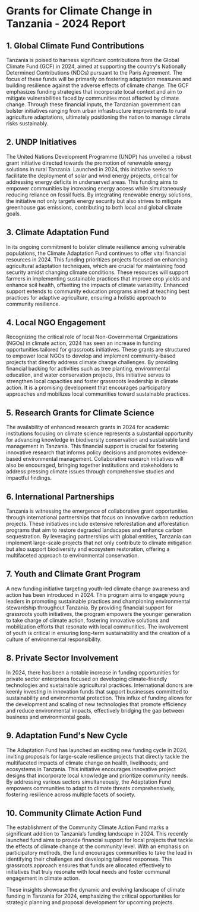 # Grants for Climate Change in Tanzania - 2024 Report

## 1. Global Climate Fund Contributions
Tanzania is poised to harness significant contributions from the Global Climate Fund (GCF) in 2024, aimed at supporting the country's Nationally Determined Contributions (NDCs) pursuant to the Paris Agreement. The focus of these funds will be primarily on fostering adaptation measures and building resilience against the adverse effects of climate change. The GCF emphasizes funding strategies that incorporate local context and aim to mitigate vulnerabilities faced by communities most affected by climate change. Through these financial inputs, the Tanzanian government can bolster initiatives ranging from urban infrastructure improvements to rural agriculture adaptations, ultimately positioning the nation to manage climate risks sustainably.

## 2. UNDP Initiatives
The United Nations Development Programme (UNDP) has unveiled a robust grant initiative directed towards the promotion of renewable energy solutions in rural Tanzania. Launched in 2024, this initiative seeks to facilitate the deployment of solar and wind energy projects, critical for addressing energy deficits in underserved areas. This funding aims to empower communities by increasing energy access while simultaneously reducing reliance on fossil fuels. By integrating renewable energy solutions, the initiative not only targets energy security but also strives to mitigate greenhouse gas emissions, contributing to both local and global climate goals.

## 3. Climate Adaptation Fund
In its ongoing commitment to bolster climate resilience among vulnerable populations, the Climate Adaptation Fund continues to offer vital financial resources in 2024. This funding prioritizes projects focused on enhancing agricultural adaptation techniques, which are crucial for maintaining food security amidst changing climate conditions. These resources will support farmers in implementing sustainable practices that improve crop yields and enhance soil health, offsetting the impacts of climate variability. Enhanced support extends to community education programs aimed at teaching best practices for adaptive agriculture, ensuring a holistic approach to community resilience.

## 4. Local NGO Engagement
Recognizing the critical role of local Non-Governmental Organizations (NGOs) in climate action, 2024 has seen an increase in funding opportunities tailored for grassroots initiatives. These grants are structured to empower local NGOs to develop and implement community-based projects that directly address climate change challenges. By providing financial backing for activities such as tree planting, environmental education, and water conservation projects, this initiative serves to strengthen local capacities and foster grassroots leadership in climate action. It is a promising development that encourages participatory approaches and mobilizes local communities toward sustainable practices.

## 5. Research Grants for Climate Science
The availability of enhanced research grants in 2024 for academic institutions focusing on climate science represents a substantial opportunity for advancing knowledge in biodiversity conservation and sustainable land management in Tanzania. This financial support is crucial for fostering innovative research that informs policy decisions and promotes evidence-based environmental management. Collaborative research initiatives will also be encouraged, bringing together institutions and stakeholders to address pressing climate issues through comprehensive studies and impactful findings.

## 6. International Partnerships
Tanzania is witnessing the emergence of collaborative grant opportunities through international partnerships that focus on innovative carbon reduction projects. These initiatives include extensive reforestation and afforestation programs that aim to restore degraded landscapes and enhance carbon sequestration. By leveraging partnerships with global entities, Tanzania can implement large-scale projects that not only contribute to climate mitigation but also support biodiversity and ecosystem restoration, offering a multifaceted approach to environmental conservation.

## 7. Youth and Climate Grant Program
A new funding initiative targeting youth-led climate change awareness and action has been introduced in 2024. This program aims to engage young leaders in promoting sustainable practices and championing environmental stewardship throughout Tanzania. By providing financial support for grassroots youth initiatives, the program empowers the younger generation to take charge of climate action, fostering innovative solutions and mobilization efforts that resonate with local communities. The involvement of youth is critical in ensuring long-term sustainability and the creation of a culture of environmental responsibility.

## 8. Private Sector Involvement
In 2024, there has been a notable increase in funding opportunities for private sector enterprises focused on developing climate-friendly technologies and sustainable agricultural practices. International donors are keenly investing in innovation funds that support businesses committed to sustainability and environmental protection. This influx of funding allows for the development and scaling of new technologies that promote efficiency and reduce environmental impacts, effectively bridging the gap between business and environmental goals.

## 9. Adaptation Fund's New Cycle
The Adaptation Fund has launched an exciting new funding cycle in 2024, inviting proposals for large-scale resilience projects that directly tackle the multifaceted impacts of climate change on health, livelihoods, and ecosystems in Tanzania. This initiative encourages innovative project designs that incorporate local knowledge and prioritize community needs. By addressing various sectors simultaneously, the Adaptation Fund empowers communities to adapt to climate threats comprehensively, fostering resilience across multiple facets of society.

## 10. Community Climate Action Fund
The establishment of the Community Climate Action Fund marks a significant addition to Tanzania’s funding landscape in 2024. This recently launched fund aims to provide financial support for local projects that tackle the effects of climate change at the community level. With an emphasis on participatory methods, the fund encourages communities to take the lead in identifying their challenges and developing tailored responses. This grassroots approach ensures that funds are allocated effectively to initiatives that truly resonate with local needs and foster communal engagement in climate action.

These insights showcase the dynamic and evolving landscape of climate funding in Tanzania for 2024, emphasizing the critical opportunities for strategic planning and proposal development for upcoming projects.